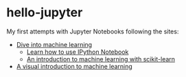 # hello-jupyter

My first attempts with Jupyter Notebooks following the sites:
* [Dive into machine learning](http://hangtwenty.github.io/dive-into-machine-learning/) 
  * [Learn how to use IPython Notebook](http://opentechschool.github.io/python-data-intro/core/notebook.html) 
  * [An introduction to machine learning with scikit-learn](http://scikit-learn.org/stable/tutorial/basic/tutorial.html) 
* [A visual introduction to machine learning](http://www.r2d3.us/visual-intro-to-machine-learning-part-1/) 
